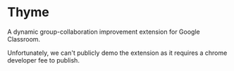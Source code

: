 # Thyme
A dynamic group-collaboration improvement extension for Google Classroom.

Unfortunately, we can't publicly demo the extension as it requires a chrome developer fee to publish.
